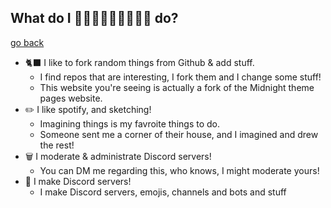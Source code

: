 ##  What do I 👀👀👀👀👀👀👀👀👀 do?
[go back](https://bobbledbobby.github.io)

* 🐈‍⬛ I like to fork random things from Github & add stuff.
  * I find repos that are interesting, I fork them and I change some stuff!
  * This website you're seeing is actually a fork of the Midnight theme pages website.
* ✏️ I like spotify, and sketching!
  * Imagining things is my favroite things to do.
  * Someone sent me a corner of their house, and I imagined and drew the rest! 
* 🗑️ I moderate & administrate Discord servers!
  * You can DM me regarding this, who knows, I might moderate yours!
* 📝 I make Discord servers!
  * I make Discord servers, emojis, channels and bots and stuff

